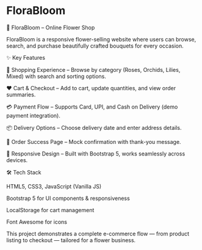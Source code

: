 # FloraBloom

🌸 FloraBloom – Online Flower Shop

FloraBloom is a responsive flower-selling website where users can browse, search, and purchase beautifully crafted bouquets for every occasion.

✨ Key Features

🛒 Shopping Experience – Browse by category (Roses, Orchids, Lilies, Mixed) with search and sorting options.

❤️ Cart & Checkout – Add to cart, update quantities, and view order summaries.

💳 Payment Flow – Supports Card, UPI, and Cash on Delivery (demo payment integration).

📦 Delivery Options – Choose delivery date and enter address details.

🎉 Order Success Page – Mock confirmation with thank-you message.

📱 Responsive Design – Built with Bootstrap 5, works seamlessly across devices.

🛠 Tech Stack

HTML5, CSS3, JavaScript (Vanilla JS)

Bootstrap 5 for UI components & responsiveness

LocalStorage for cart management

Font Awesome for icons

This project demonstrates a complete e-commerce flow — from product listing to checkout — tailored for a flower business.
